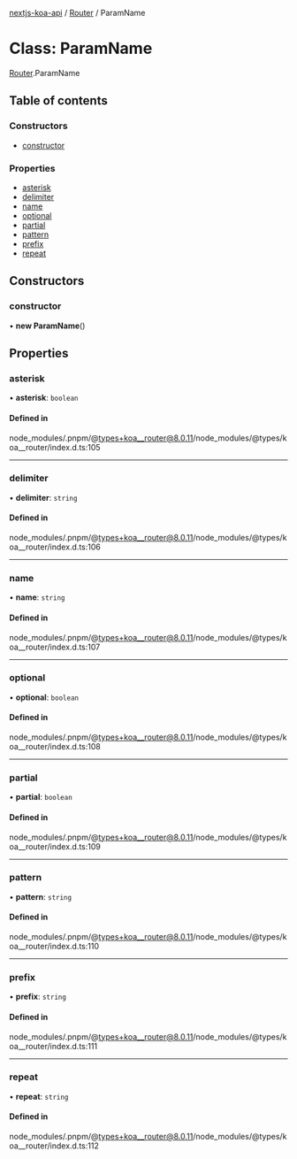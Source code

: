 [nextjs-koa-api](../README.md) / [Router](../modules/Router.md) / ParamName

# Class: ParamName

[Router](../modules/Router.md).ParamName

## Table of contents

### Constructors

- [constructor](Router.ParamName.md#constructor)

### Properties

- [asterisk](Router.ParamName.md#asterisk)
- [delimiter](Router.ParamName.md#delimiter)
- [name](Router.ParamName.md#name)
- [optional](Router.ParamName.md#optional)
- [partial](Router.ParamName.md#partial)
- [pattern](Router.ParamName.md#pattern)
- [prefix](Router.ParamName.md#prefix)
- [repeat](Router.ParamName.md#repeat)

## Constructors

### constructor

• **new ParamName**()

## Properties

### asterisk

• **asterisk**: `boolean`

#### Defined in

node_modules/.pnpm/@types+koa__router@8.0.11/node_modules/@types/koa\_\_router/index.d.ts:105

---

### delimiter

• **delimiter**: `string`

#### Defined in

node_modules/.pnpm/@types+koa__router@8.0.11/node_modules/@types/koa\_\_router/index.d.ts:106

---

### name

• **name**: `string`

#### Defined in

node_modules/.pnpm/@types+koa__router@8.0.11/node_modules/@types/koa\_\_router/index.d.ts:107

---

### optional

• **optional**: `boolean`

#### Defined in

node_modules/.pnpm/@types+koa__router@8.0.11/node_modules/@types/koa\_\_router/index.d.ts:108

---

### partial

• **partial**: `boolean`

#### Defined in

node_modules/.pnpm/@types+koa__router@8.0.11/node_modules/@types/koa\_\_router/index.d.ts:109

---

### pattern

• **pattern**: `string`

#### Defined in

node_modules/.pnpm/@types+koa__router@8.0.11/node_modules/@types/koa\_\_router/index.d.ts:110

---

### prefix

• **prefix**: `string`

#### Defined in

node_modules/.pnpm/@types+koa__router@8.0.11/node_modules/@types/koa\_\_router/index.d.ts:111

---

### repeat

• **repeat**: `string`

#### Defined in

node_modules/.pnpm/@types+koa__router@8.0.11/node_modules/@types/koa\_\_router/index.d.ts:112
